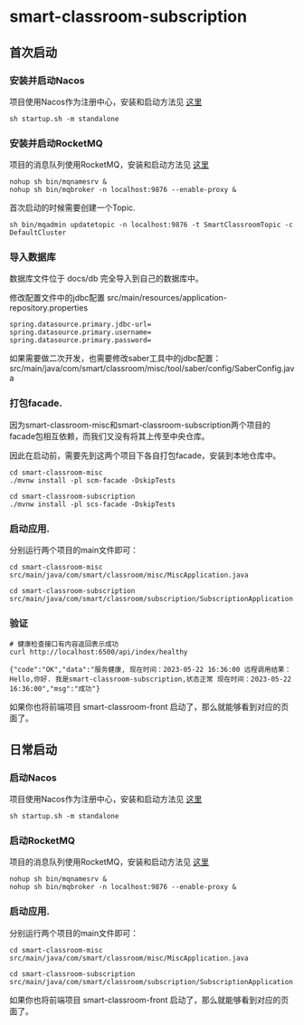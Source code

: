 # smart-classroom-subscription

## 首次启动

### 安装并启动Nacos
项目使用Nacos作为注册中心，安装和启动方法见 [这里](./docs/start/nacos.md)
```shell
sh startup.sh -m standalone
```

### 安装并启动RocketMQ
项目的消息队列使用RocketMQ，安装和启动方法见 [这里](./docs/start/rocketmq.md)
```shell
nohup sh bin/mqnamesrv &
nohup sh bin/mqbroker -n localhost:9876 --enable-proxy &
```

首次启动的时候需要创建一个Topic.
```shell
sh bin/mqadmin updatetopic -n localhost:9876 -t SmartClassroomTopic -c DefaultCluster
```

### 导入数据库
数据库文件位于 docs/db 完全导入到自己的数据库中。

修改配置文件中的jdbc配置
src/main/resources/application-repository.properties
```properties
spring.datasource.primary.jdbc-url=
spring.datasource.primary.username=
spring.datasource.primary.password=
```

如果需要做二次开发，也需要修改saber工具中的jdbc配置：
src/main/java/com/smart/classroom/misc/tool/saber/config/SaberConfig.java

### 打包facade.
因为smart-classroom-misc和smart-classroom-subscription两个项目的facade包相互依赖，而我们又没有将其上传至中央仓库。

因此在启动前，需要先到这两个项目下各自打包facade，安装到本地仓库中。

```shell
cd smart-classroom-misc
./mvnw install -pl scm-facade -DskipTests

cd smart-classroom-subscription
./mvnw install -pl scs-facade -DskipTests
```


### 启动应用.
分别运行两个项目的main文件即可：
```shell
cd smart-classroom-misc
src/main/java/com/smart/classroom/misc/MiscApplication.java

cd smart-classroom-subscription
src/main/java/com/smart/classroom/subscription/SubscriptionApplication.java
```


### 验证
```shell
# 健康检查接口有内容返回表示成功
curl http://localhost:6500/api/index/healthy
```
```text
{"code":"OK","data":"服务健康, 现在时间：2023-05-22 16:36:00 远程调用结果：Hello,你好. 我是smart-classroom-subscription,状态正常 现在时间：2023-05-22 16:36:00","msg":"成功"}
```

如果你也将前端项目 smart-classroom-front 启动了，那么就能够看到对应的页面了。

## 日常启动

### 启动Nacos
项目使用Nacos作为注册中心，安装和启动方法见 [这里](./docs/start/nacos.md)
```shell
sh startup.sh -m standalone
```

### 启动RocketMQ
项目的消息队列使用RocketMQ，安装和启动方法见 [这里](./docs/start/rocketmq.md)
```shell
nohup sh bin/mqnamesrv &
nohup sh bin/mqbroker -n localhost:9876 --enable-proxy &
```

### 启动应用.
分别运行两个项目的main文件即可：
```shell
cd smart-classroom-misc
src/main/java/com/smart/classroom/misc/MiscApplication.java

cd smart-classroom-subscription
src/main/java/com/smart/classroom/subscription/SubscriptionApplication.java
```

如果你也将前端项目 smart-classroom-front 启动了，那么就能够看到对应的页面了。
